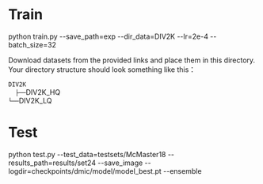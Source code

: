 # Train
python train.py --save_path=exp --dir_data=DIV2K --lr=2e-4 --batch_size=32

Download datasets from the provided links and place them in this directory. Your directory structure should look something like this：

`DIV2K` <br/>
  `├──`DIV2K_HQ <br/>
  `└──`DIV2K_LQ <br/>

# Test
python test.py --test_data=testsets/McMaster18 --results_path=results/set24 --save_image --logdir=checkpoints/dmic/model/model_best.pt --ensemble